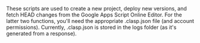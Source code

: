 These scripts are used to create a new project, deploy new versions, and fetch HEAD changes from the Google Apps Script
Online Editor. For the latter two functions, you'll need the appropriate .clasp.json file (and account permissions).
Currently, .clasp.json is stored in the logs folder (as it's generated from a response).